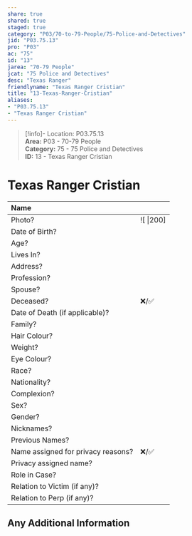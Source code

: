 ```yaml
---  
share: true  
shared: true  
staged: true  
category: "P03/70-to-79-People/75-Police-and-Detectives"  
jid: "P03.75.13"  
pro: "P03"  
ac: "75"  
id: "13"  
jarea: "70-79 People"  
jcat: "75 Police and Detectives"  
desc: "Texas Ranger"  
friendlyname: "Texas Ranger Cristian"  
title: "13-Texas-Ranger-Cristian"  
aliases:   
- "P03.75.13"  
- "Texas Ranger Cristian"  
---  
```

>[!info]- Location: P03.75.13  
>**Area:** P03 - 70-79 People  
>**Category:** 75 - 75 Police and Detectives  
>**ID:** 13 - Texas Ranger Cristian  
  
# Texas Ranger Cristian  
  
| Name                               |            |  
|:---------------------------------- |:---------- |  
| Photo?                             | ![  \|200] |  
| Date of Birth?                     |            |  
| Age?                               |            |  
| Lives In?                          |            |  
| Address?                           |            |  
| Profession?                        |            |  
| Spouse?                            |            |  
| Deceased?                          | ❌/✅      |  
| Date of Death (if applicable)?     |            |  
| Family?                            |            |  
| Hair Colour?                       |            |  
| Weight?                            |            |  
| Eye Colour?                        |            |  
| Race?                              |            |  
| Nationality?                       |            |  
| Complexion?                        |            |  
| Sex?                               |            |  
| Gender?                                   |            |  
| Nicknames?                         |            |  
| Previous Names?                    |            |  
| Name assigned for privacy reasons? | ❌/✅      |  
| Privacy assigned name?             |            |  
| Role in Case?                      |            |  
| Relation to Victim (if any)?       |            |  
| Relation to Perp (if any)?         |            |  
  
## Any Additional Information